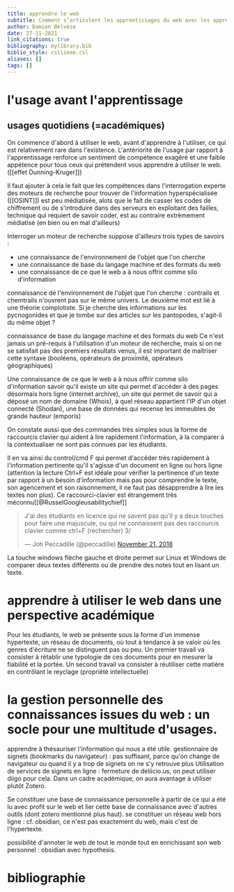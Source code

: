 ```yaml
---
title: apprendre le web
subtitle: Comment s’articulent les apprentissages du web avec les apprentissages ordinaires d’une part et les apprentissages savants (ou disciplinaires pour les étudiants) d’autre part ?
author: Damien Belvèze
date: 27-11-2021
link_citations: true
bibliography: mylibrary.bib
biblio_style: csl\ieee.csl
aliases: []
tags: []
---
```


# l'usage avant l'apprentissage

## usages quotidiens (=académiques)

On commence d'abord à utiliser le web, avant d'apprendre à l'utiliser, ce qui est relativement rare dans l'existence. L'antériorité de l'usage par rapport à l'apprentissage renforce un sentiment de compétence exagéré et une faible appétence pour tous ceux qui prétendent vous apprendre à utiliser le web. ([[effet Dunning-Kruger]])

Il faut ajouter à cela le fait que les compétences dans l'interrogation experte des moteurs de recherche pour trouver de l'information hyperspécialisée ([[OSINT]]) est peu médiatisée, alots que le fait de casser les codes de chiffrement ou de s'introduire dans des serveurs en exploitant des failles, technique qui requiert de savoir coder, est au contraire extrèmement médiatisé (en bien ou en mal d'ailleurs)

Interroger un moteur de recherche suppose d'ailleurs trois types de savoirs : 

- une connaissance de l'environnement de l'objet que l'on cherche
- une connaissance de base du langage machine et des formats du web
- une connaissance de ce que le web a à nous offrir comme silo d'information

connaissance de l'environnement de l'objet que l'on cherche : 
contrails et chemtrails n'ouvrent pas sur le même univers. Le deuxième mot est lié à une théorie complotiste. 
Si je cherche des informations sur les pycnogonides et que je tombe sur des articles sur les pantopodes, s'agit-il  du même objet ?

connaissance de base du langage machine et des formats du web
Ce n'est jamais un pré-requis à l'utilisation d'un moteur de recherche, mais si on ne se satisfait pas des premiers résultats venus, il est important de maîtriser cette syntaxe (booléens, opérateurs de proximité, opérateurs géographiques)

Une connaissance de ce que le web a à nous offrir comme silo d'information
savoir qu'il existe un site qui permet d'accéder à des pages désormais hors ligne (internet archive), un site qui permet de savoir qui a déposé un nom de domaine (Whois), à quel réseau appartient l'IP d'un objet connecté (Shodan), une base de données qui recense les immeubles de grande hauteur (emporis)

On constate aussi que des  commandes très simples sous la forme de raccourcis clavier qui aident à lire rapidement l'information, à la comparer à la contextualiser ne sont pas connues par les étudiants. 

Il en va ainsi du control/cmd F qui permet d'accéder très rapidement à l'information pertinente qu'il s'agisse d'un document en ligne ou hors ligne (attention la lecture Ctrl+F est idéale pour vérifier la pertinence d'un texte par rapport à un besoin d'information mais pas pour comprendre le texte, son agencement et son raisonnement, il ne faut pas désapprendre à lire les textes non plus). Ce raccourci-clavier est étrangement très méconnu[[@RusselGoogleusabilitychief]]

<blockquote class="twitter-tweet"><p lang="fr" dir="ltr">J&#39;ai des étudiants en licence qui ne savent pas qu&#39;il y a deux touches pour faire une majuscule, ou qui ne connaissent pas des raccourcis clavier comme ctrl+F (rechercher) 3/</p>&mdash; Joh Peccadille (@peccadille) <a href="https://twitter.com/peccadille/status/1065334627437559808?ref_src=twsrc%5Etfw">November 21, 2018</a></blockquote> <script async src="https://platform.twitter.com/widgets.js" charset="utf-8"></script>

La touche windows flèche gauche et droite permet sur Linux et Windows de comparer deux textes différents ou de prendre des notes tout en lisant un texte. 



# apprendre à utiliser le web dans une perspective académique

Pour les étudiants, le web se présente sous la forme d'un immense hypertexte, un réseau de documents, où tout à tendance à se valoir où les genres d'écriture ne se distinguent pas ou peu. 
Un premier travail va consister à rétablir une typologie de ces documents pour en mesurer la fiabilité et la portée. 
Un second travail va consister à réutiliser cette matière en contrôlant le reyclage (propriété intellectuelle)

# la gestion personnelle des connaissances issues du web : un socle pour une multitude d'usages.

apprendre à thésauriser l'information qui nous a été utile. 
gestionnaire de signets (bookmarks du navigateur) : pas suffisant, parce qu'on change de navigateur ou quand il y a trop de signets on ne s'y retrouve plus Utilisation de services de signets en ligne : fermeture de deliicio.us, on peut utiliser diigo pour cela. Dans un cadre académique, on aura avantage à utiliser plutôt Zotero. 

Se constituer une base de connaissance personnelle à partir de ce qui a été lu avec profit sur le web et lier cette base de connaissance avec d'autres outils (dont zotero mentionné plus haut). se constituer un réseau web hors ligne : cf. obsidian, ce n'est pas exactement du web, mais c'est de l'hypertexte.

possibilité d'annoter le web de tout le monde tout en enrichissant son web personnel : obsidian avec hypothesis. 












# bibliographie

